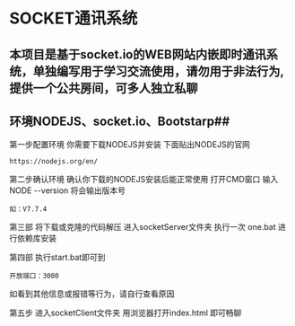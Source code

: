 # SOCKET通讯系统 #

## 本项目是基于socket.io的WEB网站内嵌即时通讯系统，单独编写用于学习交流使用，请勿用于非法行为,提供一个公共房间，可多人独立私聊 ##

## 环境NODEJS、socket.io、Bootstarp##

第一步配置环境
你需要下载NODEJS并安装 下面贴出NODEJS的官网
 
	https://nodejs.org/en/

第二步确认环境  确认你下载的NODEJS安装后能正常使用  打开CMD窗口  输入NODE --version
将会输出版本号 
	
	如：V7.7.4

第三部 将下载或克隆的代码解压  进入socketServer文件夹  执行一次  one.bat 进行依赖库安装

第四部  执行start.bat即可到 

	开放端口：3000

如看到其他信息或报错等行为，请自行查看原因

第五步 进入socketClient文件夹  用浏览器打开index.html 即可畅聊